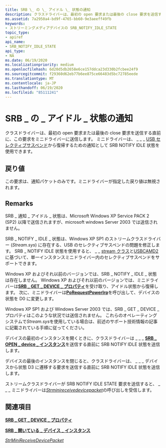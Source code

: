 ```yaml
---
title: SRB \_ の \_ アイドル \_ 状態の通知
description: クラスドライバーは、最初の open 要求または最後の close 要求を送信する直前に、この要求をミニドライバーに送信します。 ミニドライバーは、 \_ \_ \_ USB セレクティブサスペンドから復帰するための通知として SRB NOTIFY IDLE 状態を使用できます。
ms.assetid: 7a2950a4-bd9f-4765-bb60-9e3aeeff49fb
keywords:
- ストリーミングメディアデバイスの SRB_NOTIFY_IDLE_STATE
topic_type:
- apiref
api_name:
- SRB_NOTIFY_IDLE_STATE
api_type:
- NA
ms.date: 06/19/2020
ms.localizationpriority: medium
ms.openlocfilehash: 6d20d5db2658e6ce157ddca23d330b2fcbee24f9
ms.sourcegitcommit: f29360d62eb77b6ee875ce66483d5bc72785eede
ms.translationtype: MT
ms.contentlocale: ja-JP
ms.lasthandoff: 06/19/2020
ms.locfileid: "85111241"
---
```

# <a name="srb_notify_idle_state"></a>SRB \_ の \_ アイドル \_ 状態の通知

クラスドライバーは、最初の open 要求または最後の close 要求を送信する直前に、この要求をミニドライバーに送信します。 ミニドライバーは、 \_ \_ \_ [USB セレクティブサスペンド](../usbcon/usb-selective-suspend.md)から復帰するための通知として SRB NOTIFY IDLE 状態を使用できます。

## <a name="return-value"></a>戻り値

この要求は、通知パケットのみです。ミニドライバーが指定した戻り値は無視されます。

## <a name="remarks"></a>Remarks

SRB \_ 通知 \_ アイドル \_ 状態は、Microsoft Windows XP Service PACK 2 (SP2) 以降で送信されますが、microsoft windows Server 2003 では送信されません。

SRB \_ NOTIFY \_ IDLE \_ 状態は、Windows XP SP1 のストリームクラスドライバー (*Stream.sys*) に存在する、USB のセレクティブサスペンドの問題を修正します。 SRB \_ NOTIFY IDLE 状態を使用すると、 \_ \_ [stream クラス](https://docs.microsoft.com/windows-hardware/drivers/stream/streaming-minidrivers2)と[USBCAMD2](https://docs.microsoft.com/windows-hardware/drivers/stream/usbcamd2-minidriver-operation)に基づいて、単一インスタンスミニドライバー内のセレクティブサスペンドをサポートできます。

Windows XP およびそれ以前のバージョンでは、SRB \_ NOTIFY \_ IDLE \_ 状態は存在しません。 Windows XP およびそれ以前のバージョンでは、ミニドライバーは[**SRB \_ GET \_ DEVICE \_ プロパティ**](srb-get-device-property.md)を受け取り、アイドル状態から復帰します。 次に、ミニドライバーは[**PoRequestPowerIrp**](https://docs.microsoft.com/windows-hardware/drivers/ddi/wdm/nf-wdm-porequestpowerirp)を呼び出して、デバイスの状態を D0 に変更します。

Windows XP SP1 および Windows Server 2003 では、SRB \_ GET \_ DEVICE \_ プロパティはこのような状況では送信されません。 これらのオペレーティングシステムで*Stream.sys*を使用している場合は、前述のサポート技術情報の記事に記載されている手順に従ってください。

デバイスの最初のインスタンスを開くときに、クラスドライバーは \_ \_ \_ [**SRB \_ OPEN \_ device \_ インスタンス**](srb-open-device-instance.md)を送信する直前に SRB NOTIFY IDLE 状態を送信します。

デバイスの最後のインスタンスを閉じると、クラスドライバーは、 \_ \_ \_ デバイスから状態 D3 に遷移する要求を送信する直前に SRB NOTIFY IDLE 状態を送信します。

ストリームクラスドライバーが SRB NOTIFY IDLE STATE 要求を送信すると、 \_ \_ \_ ミニドライバーは[*Strminireceivedevicepacket*](https://docs.microsoft.com/windows-hardware/drivers/ddi/strmini/nc-strmini-phw_receive_device_srb)の呼び出しを受信します。

## <a name="see-also"></a>関連項目

[**SRB \_ GET \_ DEVICE \_ プロパティ**](srb-get-device-property.md)

[**SRB \_ 開いている \_ デバイス \_ インスタンス**](srb-open-device-instance.md)

[*StrMiniReceiveDevicePacket*](https://docs.microsoft.com/windows-hardware/drivers/ddi/strmini/nc-strmini-phw_receive_device_srb)
